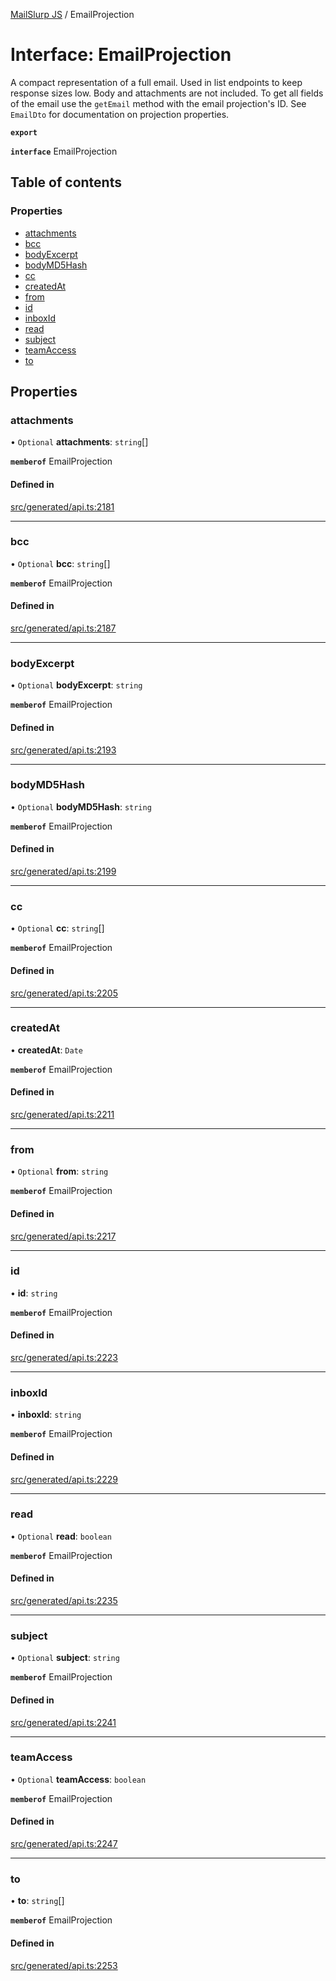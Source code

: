 [MailSlurp JS](../README.md) / EmailProjection

# Interface: EmailProjection

A compact representation of a full email. Used in list endpoints to keep response sizes low. Body and attachments are not included. To get all fields of the email use the `getEmail` method with the email projection's ID. See `EmailDto` for documentation on projection properties.

**`export`**

**`interface`** EmailProjection

## Table of contents

### Properties

- [attachments](EmailProjection.md#attachments)
- [bcc](EmailProjection.md#bcc)
- [bodyExcerpt](EmailProjection.md#bodyexcerpt)
- [bodyMD5Hash](EmailProjection.md#bodymd5hash)
- [cc](EmailProjection.md#cc)
- [createdAt](EmailProjection.md#createdat)
- [from](EmailProjection.md#from)
- [id](EmailProjection.md#id)
- [inboxId](EmailProjection.md#inboxid)
- [read](EmailProjection.md#read)
- [subject](EmailProjection.md#subject)
- [teamAccess](EmailProjection.md#teamaccess)
- [to](EmailProjection.md#to)

## Properties

### attachments

• `Optional` **attachments**: `string`[]

**`memberof`** EmailProjection

#### Defined in

[src/generated/api.ts:2181](https://github.com/mailslurp/mailslurp-client/blob/75eefbf/src/generated/api.ts#L2181)

___

### bcc

• `Optional` **bcc**: `string`[]

**`memberof`** EmailProjection

#### Defined in

[src/generated/api.ts:2187](https://github.com/mailslurp/mailslurp-client/blob/75eefbf/src/generated/api.ts#L2187)

___

### bodyExcerpt

• `Optional` **bodyExcerpt**: `string`

**`memberof`** EmailProjection

#### Defined in

[src/generated/api.ts:2193](https://github.com/mailslurp/mailslurp-client/blob/75eefbf/src/generated/api.ts#L2193)

___

### bodyMD5Hash

• `Optional` **bodyMD5Hash**: `string`

**`memberof`** EmailProjection

#### Defined in

[src/generated/api.ts:2199](https://github.com/mailslurp/mailslurp-client/blob/75eefbf/src/generated/api.ts#L2199)

___

### cc

• `Optional` **cc**: `string`[]

**`memberof`** EmailProjection

#### Defined in

[src/generated/api.ts:2205](https://github.com/mailslurp/mailslurp-client/blob/75eefbf/src/generated/api.ts#L2205)

___

### createdAt

• **createdAt**: `Date`

**`memberof`** EmailProjection

#### Defined in

[src/generated/api.ts:2211](https://github.com/mailslurp/mailslurp-client/blob/75eefbf/src/generated/api.ts#L2211)

___

### from

• `Optional` **from**: `string`

**`memberof`** EmailProjection

#### Defined in

[src/generated/api.ts:2217](https://github.com/mailslurp/mailslurp-client/blob/75eefbf/src/generated/api.ts#L2217)

___

### id

• **id**: `string`

**`memberof`** EmailProjection

#### Defined in

[src/generated/api.ts:2223](https://github.com/mailslurp/mailslurp-client/blob/75eefbf/src/generated/api.ts#L2223)

___

### inboxId

• **inboxId**: `string`

**`memberof`** EmailProjection

#### Defined in

[src/generated/api.ts:2229](https://github.com/mailslurp/mailslurp-client/blob/75eefbf/src/generated/api.ts#L2229)

___

### read

• `Optional` **read**: `boolean`

**`memberof`** EmailProjection

#### Defined in

[src/generated/api.ts:2235](https://github.com/mailslurp/mailslurp-client/blob/75eefbf/src/generated/api.ts#L2235)

___

### subject

• `Optional` **subject**: `string`

**`memberof`** EmailProjection

#### Defined in

[src/generated/api.ts:2241](https://github.com/mailslurp/mailslurp-client/blob/75eefbf/src/generated/api.ts#L2241)

___

### teamAccess

• `Optional` **teamAccess**: `boolean`

**`memberof`** EmailProjection

#### Defined in

[src/generated/api.ts:2247](https://github.com/mailslurp/mailslurp-client/blob/75eefbf/src/generated/api.ts#L2247)

___

### to

• **to**: `string`[]

**`memberof`** EmailProjection

#### Defined in

[src/generated/api.ts:2253](https://github.com/mailslurp/mailslurp-client/blob/75eefbf/src/generated/api.ts#L2253)
